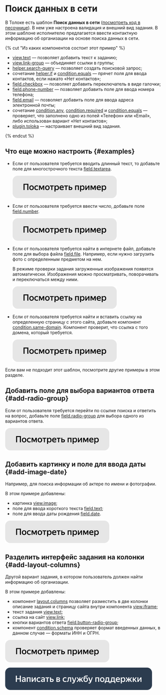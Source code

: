 # Поиск данных в сети

В Толоке есть шаблон  **Поиск данных в сети** ([посмотреть код в песочнице](https://clck.ru/USPkB)). В нем уже настроена валидация и внешний вид задания. В этом шаблоне исполнителю предлагается ввести контактную информацию об организации на основе поиска данных в сети.

{% cut "Из каких компонентов состоит этот пример" %}

- [view.text](../reference/view.text.md) — позволяет добавить текст к заданию;
- [view.link-group](../reference/view.link-group.md) — объединяет ссылки в группы;
- [helper.search-query](../reference/helper.search-query.md) — позволяет создать поисковой запрос;
- сочетание [helper.if](../reference/helper.if.md) и [condition.equals](../reference/condition.equals.md) — прячет поля для ввода контактов, если нажато «Нет контактов»;
- [field.checkbox](../reference/field.checkbox.md) — позволяет добавить переключатель в виде галочки;
- [field.phone-number](../reference/field.phone-number.md) — позволяет добавить поле для ввода номера телефона;
- [field.email](../reference/field.email.md) — позволяет добавить поле для ввода адреса электронной почты;
- сочетание [condition.any](../reference/condition.any.md), [condition.required](../reference/condition.required.md) и [condition.equals](../reference/condition.equals.md) — проверяет, что заполнено одно из полей «Телефон» или «Email», либо использован вариант «Нет контактов»;
- [plugin.toloka](../reference/plugin.toloka.md) — настраивает внешний вид задания.

{% endcut %}

## Что еще можно настроить {#examples}

- Если от пользователя требуется вводить длинный текст, то добавьте поле для многострочного текста [field.textarea](../reference/field.textarea.md).

  [![](../_images/buttons/view-example.svg)](https://clck.ru/UvUze)
  
- Если от пользователя требуется ввести число, добавьте поле [field.number](../reference/field.number.md).

  [![](../_images/buttons/view-example.svg)](https://clck.ru/Uq9Tb)
  
- Если от пользователя требуется найти в интернете файл, добавьте поле для выбора файла [field.file](../reference/field.file.md). Например, если нужно загрузить фото с определенным предметом на нем.

  В режиме проверки задания загруженные изображения появятся автоматически. Изображения можно просматривать, поворачивать и переключаться между ними.
  
  [![](../_images/buttons/view-example.svg)](https://clck.ru/Uq7p4)
  
- Если от пользователя требуется найти и вставить ссылку на определенную страницу с этого сайта, добавьте компонент [condition.same-domain](../reference/condition.same-domain.md). Компонент проверит, что ссылка с того домена, который требуется.

  [![](../_images/buttons/view-example.svg)](https://clck.ru/UvVLo)

Если вам не подходит этот шаблон, посмотрите другие примеры в этом разделе.


## Добавить поле для выбора вариантов ответа {#add-radio-group}

Если от пользователя требуется перейти по ссылке поиска и ответить на вопрос, добавьте поле [field.radio-group](../reference/field.radio-group.md) для выбора одного из вариантов ответа.

  [![](../_images/buttons/view-example.svg)](https://clck.ru/RvcVV)

## Добавить картинку и поле для ввода даты {#add-image-date}

Например, для поиска информации об актере по имени и фотографии.

В этом примере добавлены:

- картинка [view.image](../reference/view.image.md);
- поле для ввода короткого текста [field.text](../reference/field.text.md);
- поле для ввода даты рождения [field.date](../reference/field.date.md).

[![](../_images/buttons/view-example.svg)](https://clck.ru/UvVXx)

## Разделить интерфейс задания на колонки {#add-layout-columns}

Другой вариант задания, в котором пользователь должен найти информацию об организации.

В этом примере добавлены:

- компонент [layout.columns](../reference/layout.columns.md) позволяет разместить в две колонки описание задания и страницу сайта внутри компонента [view.iframe](../reference/view.iframe.md);
- текст задания [view.text](../reference/view.text.md);
- ссылка на сайт [view.link](../reference/view.link.md);
- кнопки вариантов ответа [field.button-radio-group](../reference/field.button-radio-group.md);
- компонент [condition.schema](../reference/condition.schema.md) проверяет формат введенных данных, в данном случае — форматы ИНН и ОГРН.

[![](../_images/buttons/view-example.svg)](https://clck.ru/UqN5A)

[![](../_images/buttons/contact-support.svg)](../concepts/support.md)
